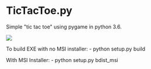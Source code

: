 # TicTacToe.py

Simple "tic tac toe" using pygame in python 3.6.

![](https://media.giphy.com/media/t6IZEPzHl5LBmz3ZXY/giphy.gif)

To build EXE with no MSI installer:
    - python setup.py build

With MSI Installer:
    - python setup.py bdist_msi
